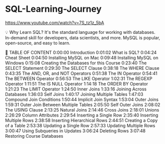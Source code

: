 # SQL-Learning-Journey

https://www.youtube.com/watch?v=7S_tz1z_5bA

💡 Why Learn SQL?
It's the standard language for working with databases.
In-demand skill for developers, data scientists, and more.
MySQL is popular, open-source, and easy to learn.

📖 TABLE OF CONTENT
0:00:00 Introduction
0:01:02 What is SQL?
0:04:24 Cheat Sheet
0:04:50 Installing MySQL on Mac
0:09:48 Installing MySQL on Windows
0:15:08 Creating the Databases for this Course 
0:23:40 The SELECT Statement
0:29:30 The SELECT Clause
0:38:18 The WHERE Clause
0:43:35 The AND, OR, and NOT Operators 
0:51:38 The IN Operator
0:54:41 The BETWEEN Operator
0:56:53 The LIKE Operator
1:02:31 The REGEXP Operator
1:11:51 The IS NULL Operator
1:14:18 The ORDER BY Operator
1:21:23 The LIMIT Operator
1:24:50 Inner Joins
1:33:16 Joining Across Databases
1:36:03 Self Joins
1:40:17 Joining Multiple Tables
1:47:03 Compound Join Conditions
1:50:44 Implicit Join Syntax
1:53:04 Outer Joins
1:59:31 Outer Join Between Multiple Tables 
2:05:50 Self Outer Joins
2:08:02 The USING Clause
2:13:25 Natural Joins
2:14:46 Cross Joins
2:18:01 Unions
2:26:29 Column Attributes
2:29:54 Inserting a Single Row 
2:35:40 Inserting Multiple Rows 
2:38:58 Inserting Hierarchical Rows 
2:44:51 Creating a Copy of a Table 
2:53:38 Updating a Single Row 
2:57:33 Updating Multiple Rows 
3:00:47 Using Subqueries in Updates 
3:06:24 Deleting Rows
3:07:48 Restoring Course Databases

